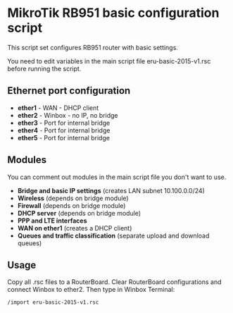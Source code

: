 # MikroTik RB951 basic configuration script

This script set configures RB951 router with basic settings.

You need to edit variables in the main script file eru-basic-2015-v1.rsc before running the script.

## Ethernet port configuration

* **ether1** - WAN - DHCP client
* **ether2** - Winbox - no IP, no bridge
* **ether3** - Port for internal bridge
* **ether4** - Port for internal bridge
* **ether5** - Port for internal bridge

## Modules

You can comment out modules in the main script file you don't want to use.

* **Bridge and basic IP settings** (creates LAN subnet 10.100.0.0/24)
* **Wireless** (depends on bridge module)
* **Firewall** (depends on bridge module)
* **DHCP server** (depends on bridge module)
* **PPP and LTE interfaces**
* **WAN on ether1** (creates a DHCP client)
* **Queues and traffic classification** (separate upload and download queues)

## Usage

Copy all .rsc files to a RouterBoard. Clear RouterBoard configurations and connect Winbox to ether2. Then type in Winbox Terminal:
```
/import eru-basic-2015-v1.rsc
```


